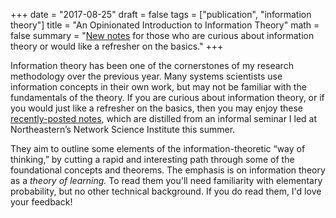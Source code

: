 +++
date = "2017-08-25"
draft = false
tags = ["publication", "information theory"]
title = "An Opinionated Introduction to Information Theory"
math = false
summary = "[New notes](https://arxiv.org/abs/1708.07459) for those who are curious about information theory or would like a refresher on the basics."
+++

Information theory has been one of the cornerstones of my research methodology over the previous year. Many systems scientists use information concepts in their own work, but may not be familiar with the fundamentals of the theory. If you are curious about information theory, or if you would just like a refresher on the basics, then you may enjoy these [recently-posted notes](https://arxiv.org/abs/1708.07459), which are distilled from an informal seminar I led at Northeastern’s Network Science Institute this summer. 

They aim to outline some elements of the information-theoretic “way of thinking,” by cutting a rapid and interesting path through some of the foundational concepts and theorems. The emphasis is on information theory as a *theory of learning.* To read them you'll need familiarity with elementary probability, but no other technical background. If you do read them, I'd love your feedback! 
